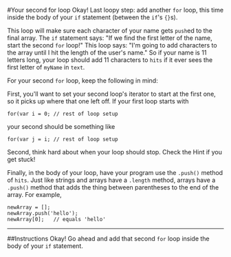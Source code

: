 #Your second for loop
Okay! Last loopy step: add another `for` loop, this time inside the body of your `if` statement (between the `if`'s `{}`s).

This loop will make sure each character of your name gets `push`ed to the final array. The `if` statement says: "If we find the first letter of the name, start the second `for` loop!" This loop says: "I'm going to add characters to the array until I hit the length of the user's name." So if your name is 11 letters long, your loop should add 11 characters to `hits` if it ever sees the first letter of `myName` in `text`.

For your second `for` loop, keep the following in mind:

First, you'll want to set your second loop's iterator to start at the first one, so it picks up where that one left off. If your first loop starts with

    for(var i = 0; // rest of loop setup

your second should be something like

    for(var j = i; // rest of loop setup

Second, think hard about when your loop should stop. Check the Hint if you get stuck!

Finally, in the body of your loop, have your program use the `.push()` method of `hits`. Just like strings and arrays have a `.length` method, arrays have a `.push()` method that adds the thing between parentheses to the end of the array. For example,

    newArray = [];
    newArray.push('hello');
    newArray[0];   // equals 'hello'
***
##Instructions
Okay! Go ahead and add that second `for` loop inside the body of your `if` statement.